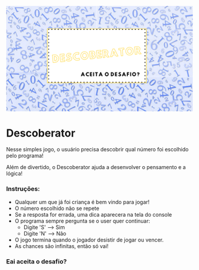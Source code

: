 ![Descoberator-Capa](https://github.com/pah-10/Descoberator/blob/main/Capa.png)

# Descoberator

Nesse simples jogo, o usuário precisa descobrir qual número foi escolhido pelo programa!

Além de divertido, o Descoberator ajuda a desenvolver o pensamento e a lógica!

### Instruções:

* Qualquer um que já foi criança é bem vindo para jogar!
* O número escolhido não se repete
* Se a resposta for errada, uma dica aparecera na tela do console
* O programa sempre pergunta se o user quer continuar:
    - Digite 'S' --> Sim
    - Digite 'N' --> Não
* O jogo termina quando o jogador desistir de jogar ou vencer.
* As chances são infinitas, então só vai!

### Eai aceita o desafio?
